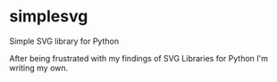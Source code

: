# simplesvg
Simple SVG library for Python

After being frustrated with my findings of SVG Libraries for Python I'm writing my own.
